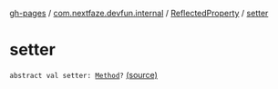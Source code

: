 [gh-pages](../../index.md) / [com.nextfaze.devfun.internal](../index.md) / [ReflectedProperty](index.md) / [setter](./setter.md)

# setter

`abstract val setter: `[`Method`](https://developer.android.com/reference/java/lang/reflect/Method.html)`?` [(source)](https://github.com/NextFaze/dev-fun/tree/master/devfun/src/main/java/com/nextfaze/devfun/internal/Reflected.kt#L70)